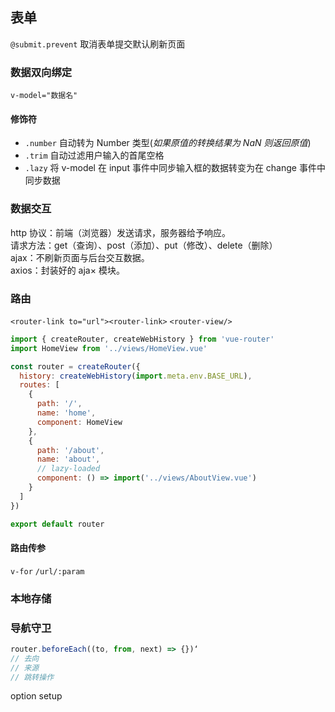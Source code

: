 ## 表单

`@submit.prevent` 取消表单提交默认刷新页面

### 数据双向绑定

`v-model="数据名"`

#### 修饰符

- `.number` 自动转为 Number 类型(_如果原值的转换结果为 NaN 则返回原值_)
- `.trim` 自动过滤用户输入的首尾空格
- `.lazy` 将 v-model 在 input 事件中同步输入框的数据转变为在 change 事件中同步数据

### 数据交互

http 协议：前端（浏览器）发送请求，服务器给予响应。  
请求方法：get（查询）、post（添加）、put（修改）、delete（删除）  
ajax：不刷新页面与后台交互数据。  
axios：封装好的 aja× 模块。

### 路由

`<router-link to="url"><router-link>`
`<router-view/>`

```js
import { createRouter, createWebHistory } from 'vue-router'
import HomeView from '../views/HomeView.vue'

const router = createRouter({
  history: createWebHistory(import.meta.env.BASE_URL),
  routes: [
    {
      path: '/',
      name: 'home',
      component: HomeView
    },
    {
      path: '/about',
      name: 'about',
      // lazy-loaded
      component: () => import('../views/AboutView.vue')
    }
  ]
})

export default router
```

#### 路由传参

`v-for`
`/url/:param`

### 本地存储

### 导航守卫

```js
router.beforeEach((to, from, next) => {})‘
// 去向
// 来源
// 跳转操作
```

option
setup
